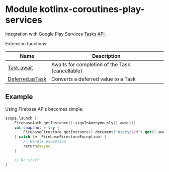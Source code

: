 # Module kotlinx-coroutines-play-services

Integration with Google Play Services [Tasks API](https://developers.google.com/android/guides/tasks).

Extension functions:

| **Name** | **Description**
| -------- | ---------------
| [Task.await][await] | Awaits for completion of the Task (cancellable)
| [Deferred.asTask][asTask] | Converts a deferred value to a Task

## Example

Using Firebase APIs becomes simple:

```kotlin
scope.launch {
    FirebaseAuth.getInstance().signInAnonymously().await()
    val snapshot = try {
        FirebaseFirestore.getInstance().document("users/$id").get().await()
    } catch (e: FirebaseFirestoreException) {
        // Handle exception
        return@async
    }

    // Do stuff
}
```

[await]: https://kotlin.github.io/kotlinx.coroutines/kotlinx-coroutines-play-services/kotlinx.coroutines.experimental.tasks/com.google.android.gms.tasks.-task/await.html
[asTask]: https://kotlin.github.io/kotlinx.coroutines/kotlinx-coroutines-play-services/kotlinx.coroutines.experimental.tasks/kotlinx.coroutines.experimental.-deferred/as-task.html
